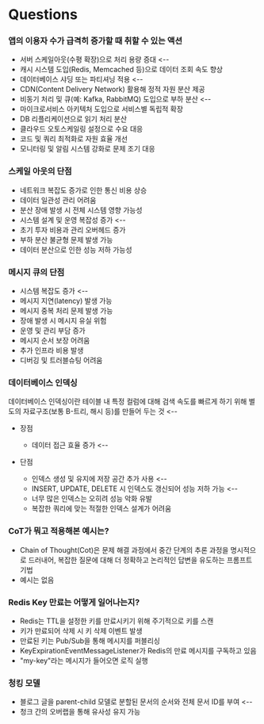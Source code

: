 # Questions

### 앱의 이용자 수가 급격히 증가할 때 취할 수 있는 액션

- 서버 스케일아웃(수평 확장)으로 처리 용량 증대 <--
- 캐시 시스템 도입(Redis, Memcached 등)으로 데이터 조회 속도 향상
- 데이터베이스 샤딩 또는 파티셔닝 적용 <--
- CDN(Content Delivery Network) 활용해 정적 자원 분산 제공
- 비동기 처리 및 큐(예: Kafka, RabbitMQ) 도입으로 부하 분산 <--
- 마이크로서비스 아키텍처 도입으로 서비스별 독립적 확장
- DB 리플리케이션으로 읽기 처리 분산
- 클라우드 오토스케일링 설정으로 수요 대응
- 코드 및 쿼리 최적화로 자원 효율 개선
- 모니터링 및 알림 시스템 강화로 문제 조기 대응

### 스케일 아웃의 단점

- 네트워크 복잡도 증가로 인한 통신 비용 상승
- 데이터 일관성 관리 어려움
- 분산 장애 발생 시 전체 시스템 영향 가능성
- 시스템 설계 및 운영 복잡성 증가 <--
- 초기 투자 비용과 관리 오버헤드 증가
- 부하 분산 불균형 문제 발생 가능
- 데이터 분산으로 인한 성능 저하 가능성

### 메시지 큐의 단점

- 시스템 복잡도 증가 <--
- 메시지 지연(latency) 발생 가능
- 메시지 중복 처리 문제 발생 가능
- 장애 발생 시 메시지 유실 위험
- 운영 및 관리 부담 증가
- 메시지 순서 보장 어려움
- 추가 인프라 비용 발생
- 디버깅 및 트러블슈팅 어려움

### 데이터베이스 인덱싱

데이터베이스 인덱싱이란 테이블 내 특정 컬럼에 대해 검색 속도를 빠르게 하기 위해 별도의 자료구조(보통 B-트리, 해시 등)를 만들어 두는 것 <--

- 장점

  - 데이터 접근 효율 증가 <--

- 단점

  - 인덱스 생성 및 유지에 저장 공간 추가 사용 <--
  - INSERT, UPDATE, DELETE 시 인덱스도 갱신되어 성능 저하 가능 <--
  - 너무 많은 인덱스는 오히려 성능 악화 유발
  - 복잡한 쿼리에 맞는 적절한 인덱스 설계가 어려움

### CoT가 뭐고 적용해본 예시는?

- Chain of Thought(Cot)은 문제 해결 과정에서 중간 단계의 추론 과정을 명시적으로 드러내어, 복잡한 질문에 대해 더 정확하고 논리적인 답변을 유도하는 프롬프트 기법
- 예시는 없음

### Redis Key 만료는 어떻게 일어나는지?

- Redis는 TTL을 설정한 키를 만료시키기 위해 주기적으로 키를 스캔
- 키가 만료되어 삭제 시 키 삭제 이벤트 발생
- 만료된 키는 Pub/Sub을 통해 메시지를 퍼블리싱
- KeyExpirationEventMessageListener가 Redis의 만료 메시지를 구독하고 있음
- "my-key"라는 메시지가 들어오면 로직 실행

### 청킹 모델

- 블로그 글을 parent-child 모델로 분할된 문서의 순서와 전체 문서 ID를 부여 <--
- 청크 간의 오버랩을 통해 유사성 유지 가능
